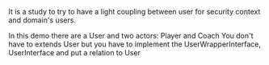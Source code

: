 It is a study to try to have a light coupling between user for security context and domain's users.

In this demo there are a User and two actors: Player and Coach
You don't have to extends User but you have to implement the UserWrapperInterface, UserInterface and put a relation to User